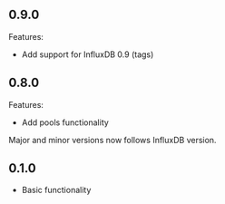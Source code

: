 ## 0.9.0
Features:
- Add support for InfluxDB 0.9 (tags)

## 0.8.0
Features:
- Add pools functionality

Major and minor versions now follows InfluxDB version.

## 0.1.0
- Basic functionality